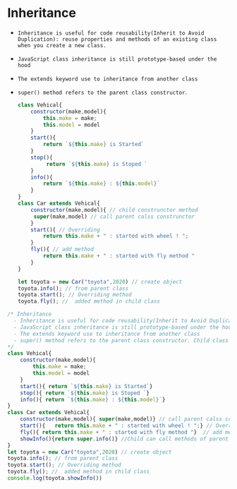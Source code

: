 

  # Inheritance 

  - `Inheritance is useful for code reusability(Inherit to Avoid Duplication): reuse properties and methods of an existing class when you create a new class.`

  - `JavaScript class inheritance is still prototype-based under the hood`

  - `The extends keyword use to inheritance from another class`

  - `super() method refers to the parent class constructor`. 

    ```js
    class Vehical{
        constructor(make,model){
            this.make = make;
            this.model = model
        }
        start(){
            return `${this.make} is Started`
        }
        stop(){
             return `${this.make} is Stoped `
        }
        info(){
            return `${this.make} : ${this.model}`
        }
    }
    class Car extends Vehical{
        constructor(make,model){ // child construnctor method
         super(make,model) // call parent calss construnctor
        }
        start(){ // Overriding 
            return this.make + " : started with wheel ! ";
        }
        fly(){ // add method
            return this.make + " : started with fly method "
        }    
    }
    
    let toyota = new Car("toyota",2020) // create object
    toyota.info(); // from parent class
    toyota.start(); // Overriding method
    toyota.fly(); //  added method in child class
    ```



```js
/* Inheritance 
  - Inheritance is useful for code reusability(Inherit to Avoid Duplication): reuse properties and methods      of an existing class when you create a new class.
  - JavaScript class inheritance is still prototype-based under the hood
  - The extends keyword use to inheritance from another class
  - super() method refers to the parent class constructor. Child class can access the methods of parent       class with super 
*/  
class Vehical{
    constructor(make,model){
        this.make = make;
        this.model = model
    }
    start(){ return `${this.make} is Started`}
    stop(){ return `${this.make} is Stoped `}
    info(){ return `${this.make} : ${this.model}`}
}
class Car extends Vehical{
    constructor(make,model){ super(make,model)} // call parent calss construnctor 
    start(){   return this.make + " : started with wheel ! ";} // Overriding 
    fly(){ return this.make + " : started with fly method "}  // add method  
    showInfo(){return super.info()} //Child can call methods of parent  class wiht super.methodName
}
let toyota = new Car("toyota",2020) // create object
toyota.info(); // from parent class
toyota.start(); // Overriding method
toyota.fly(); //  added method in child class
console.log(toyota.showInfo())
```

